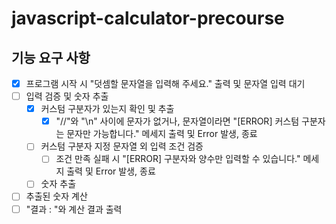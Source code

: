 # javascript-calculator-precourse

## 기능 요구 사항
- [x] 프로그램 시작 시 "덧셈할 문자열을 입력해 주세요." 출력 및 문자열 입력 대기
- [ ] 입력 검증 및 숫자 추출
  - [x] 커스텀 구분자가 있는지 확인 및 추출
    - [x] "//"와 "\n" 사이에 문자가 없거나, 문자열이라면 "[ERROR] 커스텀 구분자는 문자만 가능합니다." 메세지 출력 및 Error 발생, 종료
  - [ ] 커스텀 구분자 지정 문자열 외 입력 조건 검증
    - [ ] 조건 만족 실패 시 "[ERROR] 구분자와 양수만 입력할 수 있습니다." 메세지 출력 및 Error 발생, 종료
  - [ ] 숫자 추출
- [ ] 추출된 숫자 계산
- [ ] "결과 : "와 계산 결과 출력